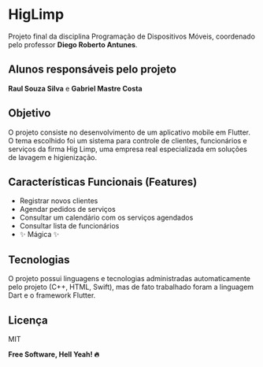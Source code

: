 # HigLimp

Projeto final da disciplina Programação de Dispositivos Móveis, coordenado pelo professor **Diego Roberto Antunes**.

## Alunos responsáveis pelo projeto

**Raul Souza Silva** e **Gabriel Mastre Costa**

## Objetivo

O projeto consiste no desenvolvimento de um aplicativo mobile em Flutter. O tema escolhido foi um sistema para controle de clientes, funcionários e serviços da firma Hig Limp, uma empresa real especializada em soluções de lavagem e higienização.

## Características Funcionais (Features)

- Registrar novos clientes
- Agendar pedidos de serviços
- Consultar um calendário com os serviços agendados
- Consultar lista de funcionários
- ✨ Mágica ✨

## Tecnologias

O projeto possui linguagens e tecnologias administradas automaticamente pelo projeto (C++, HTML, Swift), mas de fato trabalhado foram a linguagem Dart e o framework Flutter.

## Licença

MIT

**Free Software, Hell Yeah! 🔥**
